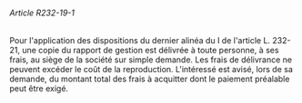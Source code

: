 ###### Article R232-19-1

Pour l'application des dispositions du dernier alinéa du I de l'article L. 232-21, une copie du rapport de gestion est délivrée à toute personne, à ses frais, au siège de la société sur simple demande. Les frais de délivrance ne peuvent excéder le coût de la reproduction. L'intéressé est avisé, lors de sa demande, du montant total des frais à acquitter dont le paiement préalable peut être exigé.

